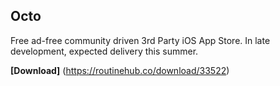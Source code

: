 ## Octo

Free ad-free community driven 3rd Party iOS App Store. In late development, expected delivery this summer. 

**[Download]** (https://routinehub.co/download/33522)
